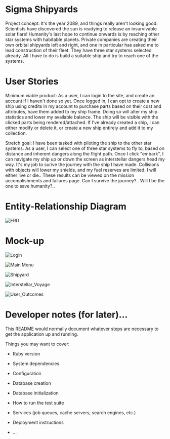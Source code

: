 # Sigma Shipyards

Project concept: It's the year 2089, and things really aren't looking good. Scientists have discovered the sun is readying to release an insurvivable solar flare! Humanity's last hope to continue onwards is by reaching other star systems with habitable planets. Private companies are creating their own orbital shipyards left and right, and one in particular has asked me to lead construction of their fleet. They have three star systems selected already. All I have to do is build a suitable ship and try to reach one of the systems. 


# User Stories

Minimum viable product: As a user, I can login to the site, and create an account if I haven't done so yet. Once logged in, I can opt to create a new ship using credits in my account to purchase parts based on their cost and attributes, have them added to my ship frame. Doing so will alter my ship statistics and lower my available balance. The ship will be visible with the clicked parts being rendered/attached. If I've already created a ship, I can either modify or delete it, or create a new ship entirely and add it to my collection. 

Stretch goal: I have been tasked with piloting the ship to the other star systems. As a user, I can select one of three star systems to fly to, based on distance and inherent dangers along the flight path. Once I click "embark", I can navigate my ship up or down the screen as interstellar dangers head my way. It's my job to surive the journey with the ship I have made. Collisions with objects will lower my shields, and my fuel reserves are limited. I will either live or die.. These results can be viewed on the mission accomplishments and failures page. Can I survive the journey?.. Will I be the one to save humanity?..


# Entity-Relationship Diagram
![ERD](https://github.com/duneSpice97/the_shipyard/blob/main/client/public/deliverables/ERD%20-%20The%20Shipyard.png)


# Mock-up
![Login](https://github.com/duneSpice97/the_shipyard/blob/main/client/public/deliverables/Shipyard_Login.png)

![Main Menu](https://github.com/duneSpice97/the_shipyard/blob/main/client/public/deliverables/Shipyard_Menu.png)

![Shipyard](https://github.com/duneSpice97/the_shipyard/blob/main/client/public/deliverables/Shipyard%20.png)

![Interstellar_Voyage](https://github.com/duneSpice97/the_shipyard/blob/main/client/public/deliverables/Interstellar_Voyage.png)

![User_Outcomes](https://github.com/duneSpice97/the_shipyard/blob/main/client/public/deliverables/User_Outcomes.png)


# Developer notes (for later)...

This README would normally document whatever steps are necessary to get the
application up and running.

Things you may want to cover:

* Ruby version

* System dependencies

* Configuration

* Database creation

* Database initialization

* How to run the test suite

* Services (job queues, cache servers, search engines, etc.)

* Deployment instructions

* ...
